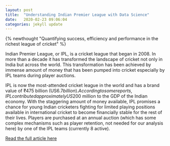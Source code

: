 ```yaml
---
layout: post
title:  "Understanding Indian Premier League with Data Science"
date:   2020-02-23 09:06:04
categories: jekyll update
---
```

{% newthought "Quantifying success, efficiency and performance in the richest league of cricket" %}

Indian Premier League, or IPL, is a cricket league that began in 2008. In more than a decade it has transformed the landscape of cricket not only in India but across the world. This transformation has been achieved by immense amount of money that has been pumped into cricket especially by IPL teams during player auctions.

<!--more-->
IPL is now the most-attended cricket league in the world and has a brand value of ₹475 billion (US$6.7 billion). According to some reports, IPL contributed approximately US$200 million to the GDP of the Indian economy. With the staggering amount of money available, IPL promises a chance for young Indian cricketers fighting for limited playing positions available in international cricket to become financially stable for the rest of their lives. Players are purchased at an annual auction (which has some complex mechanisms such as player retention, not needed for our analysis here) by one of the IPL teams (currently 8 active).

[Read the full article here](https://medium.com/x8-the-ai-community/understanding-indian-premier-league-with-data-science-c8f40dbe5c85)

